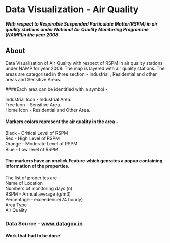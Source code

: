 # Data Visualization - Air Quality 
##### With respect to Respirable Suspended Particulate Matter(RSPM) in air quality stations under National Air Quality Monitoring Programme (NAMP)in the year 2008


## About
Data Visualisation of Air Quality with respect of RSPM in air quality stations under NAMP for year 2008. The map is layered with air quality stations. The areas are categorised in three section - Industrial , Residential and other areas and Sensitive Areas. 

####Each area can be identified with a symbol - 

   Industrial Icon - Industrial Area.  
   Tree Icon - Sensitive Area.  
   Home Icon - Residential and Other Area.  

#### Markers colors represent the air quality in the area -

   Black - Critical Level of RSPM  
   Red - High Level of RSPM  
   Orange - Moderate Level of RSPM  
   Blue - Low level of RSPM

#### The markers have an onclick Feature which genrates a popup containing information of the properties. 

   The list of properites are -  
   Name of Location  
   Numbers of monitoring days (n)  
   RSPM - Annual average (g/m3)  
   Percentage - exceedence(24 hourly)  
   Area Type  
   Air Quality  
   
### Data Source - www.datagov.in

#### Work that had to be done`


